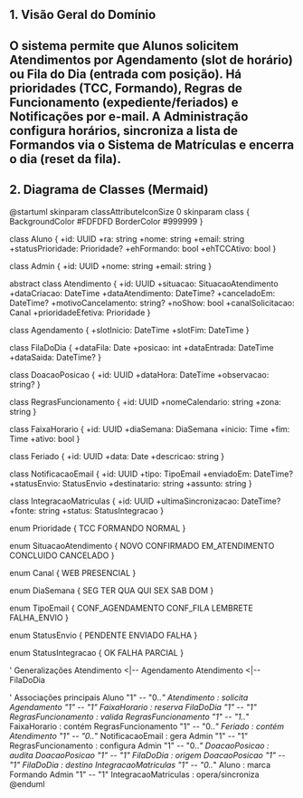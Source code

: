## 1. Visão Geral do Domínio
O sistema permite que **Alunos** solicitem **Atendimentos** por
**Agendamento** (slot de horário) ou **Fila do Dia** (entrada com posição). Há
**prioridades** (TCC, Formando), **Regras de Funcionamento**
(expediente/feriados) e **Notificações** por e-mail. A **Administração** configura
horários, sincroniza a lista de **Formandos** via o **Sistema de Matrículas** e
encerra o dia (reset da fila).
---
## 2. Diagrama de Classes (Mermaid)
@startuml
skinparam classAttributeIconSize 0
skinparam class {
  BackgroundColor #FDFDFD
  BorderColor #999999
}

class Aluno {
  +id: UUID
  +ra: string
  +nome: string
  +email: string
  +statusPrioridade: Prioridade?
  +ehFormando: bool
  +ehTCCAtivo: bool
}

class Admin {
  +id: UUID
  +nome: string
  +email: string
}

abstract class Atendimento {
  +id: UUID
  +situacao: SituacaoAtendimento
  +dataCriacao: DateTime
  +dataAtendimento: DateTime?
  +canceladoEm: DateTime?
  +motivoCancelamento: string?
  +noShow: bool
  +canalSolicitacao: Canal
  +prioridadeEfetiva: Prioridade
}

class Agendamento {
  +slotInicio: DateTime
  +slotFim: DateTime
}

class FilaDoDia {
  +dataFila: Date
  +posicao: int
  +dataEntrada: DateTime
  +dataSaida: DateTime?
}

class DoacaoPosicao {
  +id: UUID
  +dataHora: DateTime
  +observacao: string?
}

class RegrasFuncionamento {
  +id: UUID
  +nomeCalendario: string
  +zona: string
}

class FaixaHorario {
  +id: UUID
  +diaSemana: DiaSemana
  +inicio: Time
  +fim: Time
  +ativo: bool
}

class Feriado {
  +id: UUID
  +data: Date
  +descricao: string
}

class NotificacaoEmail {
  +id: UUID
  +tipo: TipoEmail
  +enviadoEm: DateTime?
  +statusEnvio: StatusEnvio
  +destinatario: string
  +assunto: string
}

class IntegracaoMatriculas {
  +id: UUID
  +ultimaSincronizacao: DateTime?
  +fonte: string
  +status: StatusIntegracao
}

enum Prioridade {
  TCC
  FORMANDO
  NORMAL
}

enum SituacaoAtendimento {
  NOVO
  CONFIRMADO
  EM_ATENDIMENTO
  CONCLUIDO
  CANCELADO
}

enum Canal {
  WEB
  PRESENCIAL
}

enum DiaSemana {
  SEG
  TER
  QUA
  QUI
  SEX
  SAB
  DOM
}

enum TipoEmail {
  CONF_AGENDAMENTO
  CONF_FILA
  LEMBRETE
  FALHA_ENVIO
}

enum StatusEnvio {
  PENDENTE
  ENVIADO
  FALHA
}

enum StatusIntegracao {
  OK
  FALHA
  PARCIAL
}

' Generalizações
Atendimento <|-- Agendamento
Atendimento <|-- FilaDoDia

' Associações principais
Aluno "1" -- "0..*" Atendimento : solicita
Agendamento "1" -- "1" FaixaHorario : reserva
FilaDoDia "1" -- "1" RegrasFuncionamento : valida
RegrasFuncionamento "1" -- "1..*" FaixaHorario : contém
RegrasFuncionamento "1" -- "0..*" Feriado : contém
Atendimento "1" -- "0..*" NotificacaoEmail : gera
Admin "1" -- "1" RegrasFuncionamento : configura
Admin "1" -- "0..*" DoacaoPosicao : audita
DoacaoPosicao "1" -- "1" FilaDoDia : origem
DoacaoPosicao "1" -- "1" FilaDoDia : destino
IntegracaoMatriculas "1" -- "0..*" Aluno : marca Formando
Admin "1" -- "1" IntegracaoMatriculas : opera/sincroniza
@enduml
